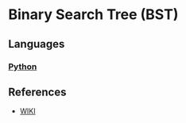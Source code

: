 # Binary Search Tree (BST)

## Languages

### [Python](python)

## References

* [WIKI](https://en.wikipedia.org/wiki/Binary_search_tree)

